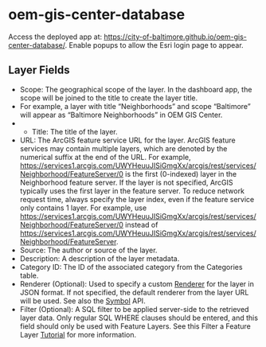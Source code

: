 # oem-gis-center-database
Access the deployed app at: https://city-of-baltimore.github.io/oem-gis-center-database/. Enable popups to allow the Esri login page to appear.
## Layer Fields
- Scope: The geographical scope of the layer. In the dashboard app, the scope will be joined to the title to create the layer title.
- For example, a layer with title “Neighborhoods” and scope “Baltimore” will appear as “Baltimore Neighborhoods” in OEM GIS Center.
- - Title: The title of the layer.
- URL: The ArcGIS feature service URL for the layer. ArcGIS feature services may contain multiple layers, which are denoted by the numerical suffix at the end of the URL.
  For example, https://services1.arcgis.com/UWYHeuuJISiGmgXx/arcgis/rest/services/Neighborhood/FeatureServer/0 is the first (0-indexed) layer in the Neighborhood feature server.
  If the layer is not specified, ArcGIS typically uses the first layer in the feature server.
  To reduce network request time, always specify the layer index, even if the feature service only contains 1 layer.
  For example, use https://services1.arcgis.com/UWYHeuuJISiGmgXx/arcgis/rest/services/Neighborhood/FeatureServer/0 instead of
  https://services1.arcgis.com/UWYHeuuJISiGmgXx/arcgis/rest/services/Neighborhood/FeatureServer.
- Source: The author or source of the layer.
- Description: A description of the layer metadata.
- Category ID: The ID of the associated category from the Categories table.
- Renderer (Optional): Used to specify a custom [Renderer](https://developers.arcgis.com/javascript/latest/api-reference/esri-renderers-Renderer.html) for the layer in JSON format.
  If not specified, the default renderer from the layer URL will be used. See also the [Symbol](https://developers.arcgis.com/javascript/latest/api-reference/esri-symbols-Symbol.html) API.
- Filter (Optional): A SQL filter to be applied server-side to the retrieved layer data. Only regular SQL WHERE clauses should be entered, and this field should only be used with Feature Layers.
  See this Filter a Feature Layer [Tutorial](https://developers.arcgis.com/javascript/latest/filter-a-feature-layer-with-sql/#apply-the-sql-expression) for more information.
